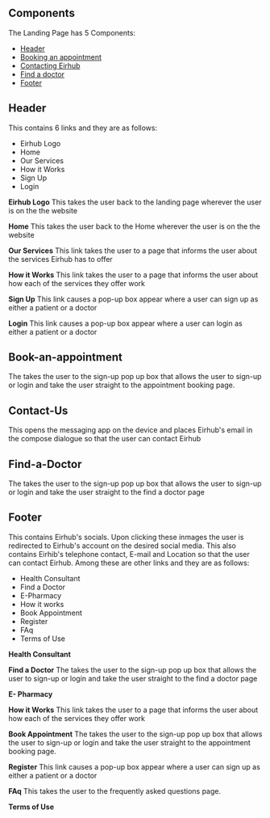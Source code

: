 ## Components 

The Landing Page has 5 Components:
 - [Header](#Header)
 - [Booking an appointment](#Book-an-appointment)
 - [Contacting Eirhub](#Contact-Us)
 - [Find a doctor](#Find-a-doctor) 
 - [Footer](#Footer)


## Header
This contains 6 links and they are as follows:
- Eirhub Logo
- Home
- Our Services
- How it Works
- Sign Up
- Login

**Eirhub Logo**
This takes the user back to the landing page wherever the user is on the the website

**Home**
This takes the user back to the Home wherever the user is on the the website

**Our Services**
This link takes the user to a page that informs the user about the services Eirhub has to offer

**How it Works**
This link takes the user to a page that informs the user about how each of the services they offer work

**Sign Up**
This link causes a pop-up box appear where a user can sign up as either a patient or a doctor

**Login**
This link causes a pop-up box appear where a user can login as either a patient or a doctor


## Book-an-appointment
The takes the user to the sign-up pop up box that allows the user to sign-up or login and take the user straight to the appointment booking page.


## Contact-Us
This opens the messaging app on the device and places Eirhub's email in the compose dialogue so that the user can contact Eirhub

## Find-a-Doctor
The takes the user to the sign-up pop up box that allows the user to sign-up or login and take the user straight to the find a doctor page


## Footer 
This contains Eirhub's socials. Upon clicking these inmages the user is redirected to Eirhub's account on the desired social media. This also contains Eirhib's telephone contact, E-mail and Location so that the user can contact Eirhub. Among these are other links and they are as follows:
- Health Consultant
- Find a Doctor
- E-Pharmacy
- How it works
- Book Appointment
- Register
- FAq
- Terms of Use

**Health Consultant**

**Find a Doctor**
The takes the user to the sign-up pop up box that allows the user to sign-up or login and take the user straight to the find a doctor page

**E- Pharmacy**

**How it Works**
This link takes the user to a page that informs the user about how each of the services they offer work

**Book Appointment**
The takes the user to the sign-up pop up box that allows the user to sign-up or login and take the user straight to the appointment booking page.

**Register**
This link causes a pop-up box appear where a user can sign up as either a patient or a doctor

**FAq**
This takes the user to the frequently asked questions page.

**Terms of Use**


